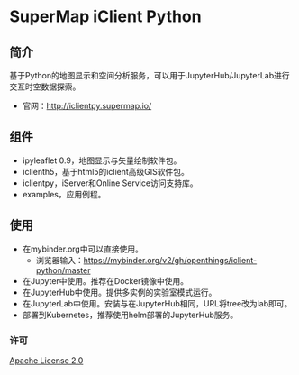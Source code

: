 # SuperMap iClient Python 

## 简介

基于Python的地图显示和空间分析服务，可以用于JupyterHub/JupyterLab进行交互时空数据探索。
- 官网：http://iclientpy.supermap.io/

## 组件

- ipyleaflet 0.9，地图显示与矢量绘制软件包。
- iclienth5，基于html5的iclient高级GIS软件包。
- iclientpy，iServer和Online Service访问支持库。
- examples，应用例程。

## 使用 

- 在mybinder.org中可以直接使用。
  - 浏览器输入：https://mybinder.org/v2/gh/openthings/iclient-python/master
- 在Jupyter中使用。推荐在Docker镜像中使用。
- 在JupyterHub中使用。提供多实例的实验室模式运行。
- 在JupyterLab中使用。安装与在JupyterHub相同，URL将tree改为lab即可。
- 部署到Kubernetes，推荐使用helm部署的JupyterHub服务。

### 许可

[ Apache License 2.0 ](./LICENSE)



